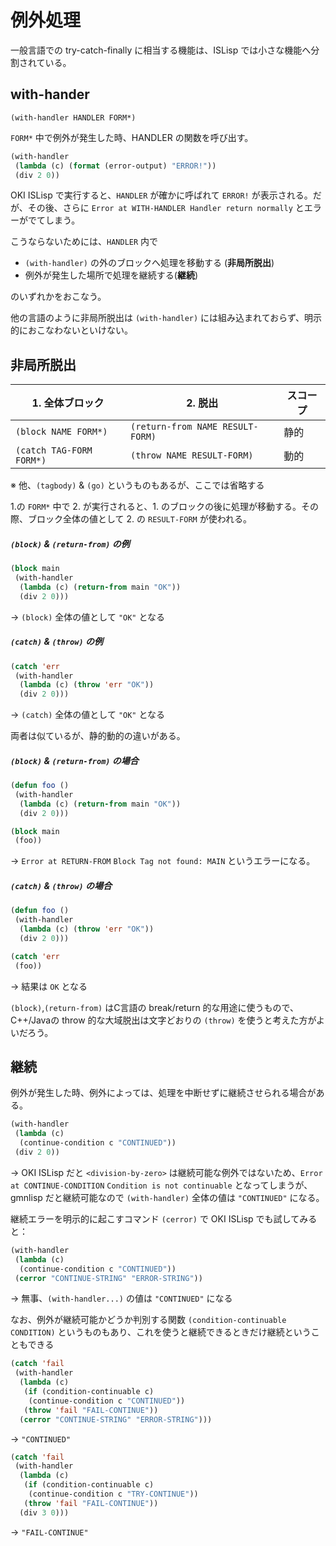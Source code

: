 例外処理
=======

一般言語での try-catch-finally に相当する機能は、ISLisp では小さな機能へ分割されている。

with-hander
-----------

`(with-handler HANDLER FORM*)`

`FORM*` 中で例外が発生した時、HANDLER の関数を呼び出す。

```lisp
(with-handler
 (lambda (c) (format (error-output) "ERROR!"))
 (div 2 0))
```

OKI ISLisp で実行すると、`HANDLER` が確かに呼ばれて `ERROR!` が表示される。だが、その後、さらに `Error at WITH-HANDLER Handler return normally` とエラーがでてしまう。

こうならないためには、`HANDLER` 内で

- `(with-handler)` の外のブロックへ処理を移動する (**非局所脱出**)
- 例外が発生した場所で処理を継続する(**継続**)

のいずれかをおこなう。

他の言語のように非局所脱出は `(with-handler)` には組み込まれておらず、明示的におこなわないといけない。

非局所脱出
----------

| 1. 全体ブロック          | 2. 脱出                          | スコープ
|--------------------------|----------------------------------|---------
| `(block NAME FORM*)`     | `(return-from NAME RESULT-FORM)` | 静的
| `(catch TAG-FORM FORM*)` | `(throw NAME RESULT-FORM)`       | 動的

※  他、`(tagbody)` &amp; `(go)` というものもあるが、ここでは省略する

1.の `FORM*` 中で 2. が実行されると、1. のブロックの後に処理が移動する。その際、ブロック全体の値として 2. の `RESULT-FORM` が使われる。

##### `(block)` &amp; `(return-from)` の例

```lisp
(block main
 (with-handler
  (lambda (c) (return-from main "OK"))
  (div 2 0)))
```

→ `(block)` 全体の値として `"OK"` となる

##### `(catch)` &amp; `(throw)` の例

```lisp
(catch 'err
 (with-handler
  (lambda (c) (throw 'err "OK"))
  (div 2 0)))
```

→ `(catch)` 全体の値として `"OK"` となる

両者は似ているが、静的動的の違いがある。

##### `(block)` &amp; `(return-from)` の場合

```lisp
(defun foo ()
 (with-handler
  (lambda (c) (return-from main "OK"))
  (div 2 0)))

(block main
 (foo))
```

→ `Error at RETURN-FROM` `Block Tag not found: MAIN` というエラーになる。

##### `(catch)` &amp; `(throw)` の場合

```lisp
(defun foo ()
 (with-handler
  (lambda (c) (throw 'err "OK"))
  (div 2 0)))

(catch 'err
 (foo))
```

→ 結果は `OK` となる

`(block)`,`(return-from)` はC言語の break/return 的な用途に使うもので、C++/Javaの throw 的な大域脱出は文字どおりの `(throw)` を使うと考えた方がよいだろう。

継続
----

例外が発生した時、例外によっては、処理を中断せずに継続させられる場合がある。

```lisp
(with-handler
 (lambda (c)
  (continue-condition c "CONTINUED"))
 (div 2 0))
```

→ OKI ISLisp だと `<division-by-zero>` は継続可能な例外ではないため、`Error at CONTINUE-CONDITION` `Condition is not continuable` となってしまうが、gmnlisp だと継続可能なので `(with-handler)` 全体の値は `"CONTINUED"` になる。

継続エラーを明示的に起こすコマンド `(cerror)` で OKI ISLisp でも試してみると：

```lisp
(with-handler
 (lambda (c)
  (continue-condition c "CONTINUED"))
 (cerror "CONTINUE-STRING" "ERROR-STRING"))
```

→ 無事、`(with-handler...)` の値は `"CONTINUED"` になる

なお、例外が継続可能かどうか判別する関数 `(condition-continuable CONDITION)` というものもあり、これを使うと継続できるときだけ継続ということもできる

```lisp
(catch 'fail
 (with-handler
  (lambda (c)
   (if (condition-continuable c)
    (continue-condition c "CONTINUED"))
   (throw 'fail "FAIL-CONTINUE"))
  (cerror "CONTINUE-STRING" "ERROR-STRING")))
```

→ `"CONTINUED"`

```lisp
(catch 'fail
 (with-handler
  (lambda (c)
   (if (condition-continuable c)
    (continue-condition c "TRY-CONTINUE"))
   (throw 'fail "FAIL-CONTINUE"))
  (div 3 0)))
```

→ `"FAIL-CONTINUE"`
